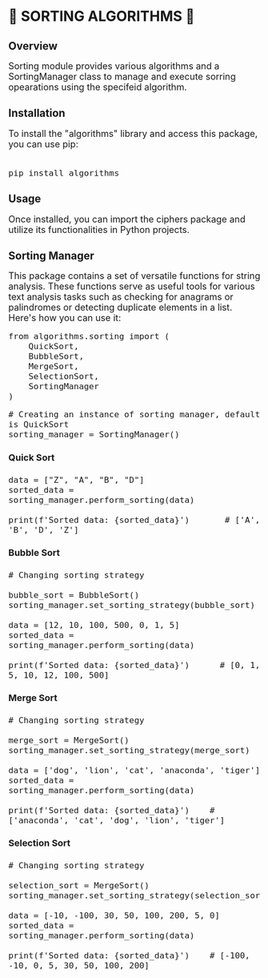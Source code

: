 # 📝 SORTING ALGORITHMS 📝

## Overview

<font size="+1">
Sorting module provides various algorithms and a SortingManager class to manage and execute
sorring opearations using the specifeid algorithm. 
</font>

## Installation

<font size="+1">
To install the "algorithms" library and access this package, you can use pip:<br>
<br>

```
pip install algorithms
```

</font>

## Usage

<font size="+1">
Once installed, you can import the ciphers package and utilize its functionalities in Python projects.
</font>

## Sorting Manager

<font size="+1">
This package contains a set of versatile functions for string analysis. These functions serve as 
useful tools for various text analysis tasks such as checking for anagrams or palindromes or detecting
duplicate elements in a list. <br>
Here's how you can use it:
<br>

```
from algorithms.sorting import (
    QuickSort,
    BubbleSort,
    MergeSort,
    SelectionSort,
    SortingManager
)

```

```
# Creating an instance of sorting manager, default is QuickSort
sorting_manager = SortingManager()
```

#### Quick Sort

```
data = ["Z", "A", "B", "D"]
sorted_data = sorting_manager.perform_sorting(data)     

print(f'Sorted data: {sorted_data}')       # ['A', 'B', 'D', 'Z']
```  

#### Bubble Sort

```
# Changing sorting strategy

bubble_sort = BubbleSort()
sorting_manager.set_sorting_strategy(bubble_sort)

data = [12, 10, 100, 500, 0, 1, 5]
sorted_data = sorting_manager.perform_sorting(data)

print(f'Sorted data: {sorted_data}')      # [0, 1, 5, 10, 12, 100, 500]
```

#### Merge Sort

```
# Changing sorting strategy

merge_sort = MergeSort()
sorting_manager.set_sorting_strategy(merge_sort)

data = ['dog', 'lion', 'cat', 'anaconda', 'tiger']
sorted_data = sorting_manager.perform_sorting(data)

print(f'Sorted data: {sorted_data}')    # ['anaconda', 'cat', 'dog', 'lion', 'tiger']
```

#### Selection Sort

```
# Changing sorting strategy

selection_sort = MergeSort()
sorting_manager.set_sorting_strategy(selection_sort)

data = [-10, -100, 30, 50, 100, 200, 5, 0]
sorted_data = sorting_manager.perform_sorting(data)

print(f'Sorted data: {sorted_data}')    # [-100, -10, 0, 5, 30, 50, 100, 200]
```

